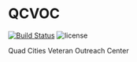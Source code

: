# QCVOC

[![Build Status](https://travis-ci.org/qccoders/QCVOC.svg?branch=master)](https://travis-ci.org/qccoders/QCVOC/branches)
![license](https://img.shields.io/github/license/qccoders/QCVOC.svg)

Quad Cities Veteran Outreach Center

